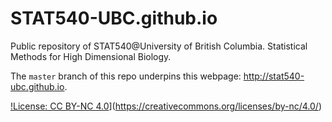 STAT540-UBC.github.io
=====================

Public repository of STAT540@University of British Columbia. Statistical Methods for High Dimensional Biology.

The `master` branch of this repo underpins this webpage: http://stat540-ubc.github.io.

[!License: CC BY-NC 4.0](https://img.shields.io/badge/License-CC%20BY--NC%204.0-lightgrey.svg)](https://creativecommons.org/licenses/by-nc/4.0/)